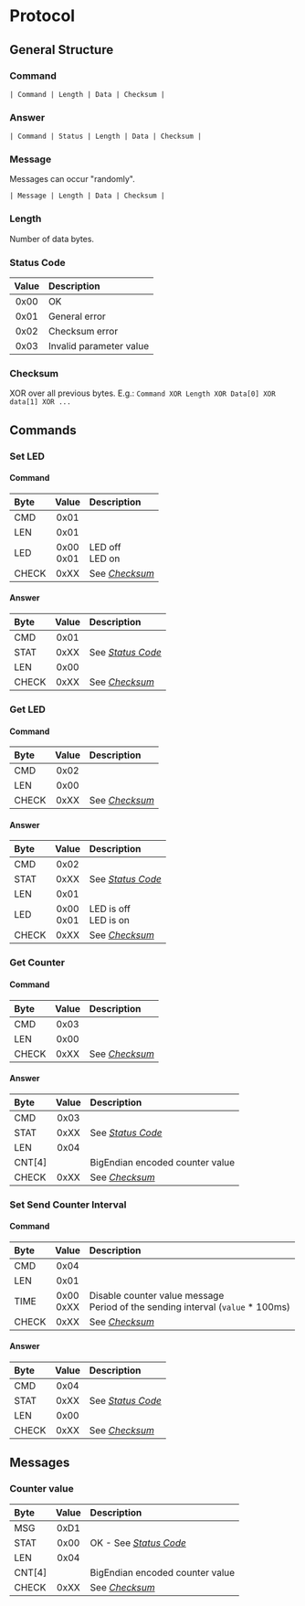 # Protocol
## General Structure
### Command
`| Command | Length | Data | Checksum |`
### Answer
`| Command | Status | Length | Data | Checksum |`
### Message
Messages can occur "randomly".

`| Message | Length | Data | Checksum |`

### Length
Number of data bytes.

### Status Code
| Value | Description |
|:---:|:---|
| 0x00 | OK |
| 0x01 | General error |
| 0x02 | Checksum error |
| 0x03 | Invalid parameter value |

### Checksum
XOR over all previous bytes. E.g.: `Command XOR Length XOR Data[0] XOR data[1] XOR ...`



## Commands
### Set LED
#### Command
| Byte | Value | Description |
|:---|:---:|:---|
| CMD | 0x01 |  |
| LEN | 0x01 |  |
| LED | 0x00<br/>0x01 | LED off<br/>LED on |
| CHECK| 0xXX | See _[Checksum](#checksum)_ |

#### Answer
| Byte | Value | Description |
|:---|:---:|:---|
| CMD | 0x01 |  |
| STAT | 0xXX | See _[Status Code](#status-code)_ |
| LEN | 0x00 |  |
| CHECK| 0xXX | See _[Checksum](#checksum)_ |


### Get LED
#### Command
| Byte | Value | Description |
|:---|:---:|:---|
| CMD | 0x02 |  |
| LEN | 0x00 |  |
| CHECK| 0xXX | See _[Checksum](#checksum)_ |

#### Answer
| Byte | Value | Description |
|:---|:---:|:---|
| CMD | 0x02 |  |
| STAT | 0xXX | See _[Status Code](#status-code)_ |
| LEN | 0x01 |  |
| LED | 0x00<br/>0x01 | LED is off<br/>LED is on |
| CHECK| 0xXX | See _[Checksum](#checksum)_ |


### Get Counter
#### Command
| Byte | Value | Description |
|:---|:---:|:---|
| CMD | 0x03 |  |
| LEN | 0x00 |  |
| CHECK| 0xXX | See _[Checksum](#checksum)_ |

#### Answer
| Byte | Value | Description |
|:---|:---:|:---|
| CMD | 0x03 |  |
| STAT | 0xXX | See _[Status Code](#status-code)_ |
| LEN | 0x04 |  |
| CNT[4] |  | BigEndian encoded counter value |
| CHECK| 0xXX | See _[Checksum](#checksum)_ |


### Set Send Counter Interval
#### Command
| Byte | Value | Description |
|:---|:---:|:---|
| CMD | 0x04 |  |
| LEN | 0x01 |  |
| TIME | 0x00<br/>0xXX | Disable counter value message<br/>Period of the sending interval (`value` * 100ms) |
| CHECK| 0xXX | See _[Checksum](#checksum)_ |

#### Answer
| Byte | Value | Description |
|:---|:---:|:---|
| CMD | 0x04 |  |
| STAT | 0xXX | See _[Status Code](#status-code)_ |
| LEN | 0x00 |  |
| CHECK| 0xXX | See _[Checksum](#checksum)_ |



## Messages
### Counter value
| Byte | Value | Description |
|:---|:---:|:---|
| MSG | 0xD1 |  |
| STAT | 0x00 | OK - See _[Status Code](#status-code)_ |
| LEN | 0x04 |  |
| CNT[4] |  | BigEndian encoded counter value |
| CHECK| 0xXX | See _[Checksum](#checksum)_ |
